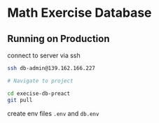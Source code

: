 # Math Exercise Database

## Running on Production

connect to server via ssh

```bash
ssh db-admin@139.162.166.227

# Navigate to project

cd execise-db-preact
git pull
```

create env files `.env` and `db.env`
